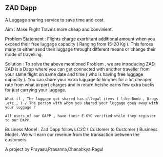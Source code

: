 ## ZAD Dapp 
A Luggage sharing service to save time and cost.

Aim : Make Flight Travels more cheap and convinient.

Problem Statement : Flights charge exorbitant additional amount when you exceed their free luggage capacity ( Ranging from 15-20 Kg ). This forces many to either send their luggage throught different means or change their mode of travelling.

Solution : To solve the above mentioned Problem , we are introducing ZAD. ZAD is a Dapp where you can get connected with another traveller from your same flight on same date and time ( who is having free luggage capacity ). You can share your extra luggage to him/her for a lot cheaper rate from what airport charges and in return he/she earns few extra bucks for just carrying your luggage.

    What if , The luggage got shared has illegal items ( like Bomb , Drugs ,etc., ) / The person with whom you shared your luggage goes away with your luggage ?
    
    All users of our DAPP , have their E-KYC verified while they register to our DAPP.

Business Model : Zad Dapp follows C2C ( Customer to Customer ) Business Model . We will earn our revenue from the transaction between the customers.



A project by Prayasu,Prasanna,Chanahkya,Ragul
